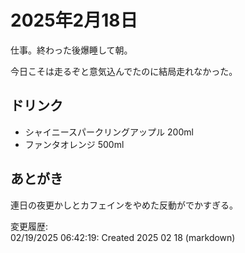 # 2025年2月18日

仕事。終わった後爆睡して朝。

今日こそは走るぞと意気込んでたのに結局走れなかった。

## ドリンク

- シャイニースパークリングアップル 200ml
- ファンタオレンジ 500ml

## あとがき

連日の夜更かしとカフェインをやめた反動がでかすぎる。

変更履歴:  
02/19/2025 06:42:19: Created 2025 02 18 (markdown)  

